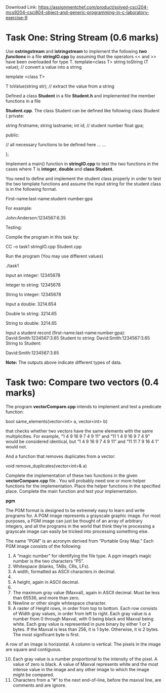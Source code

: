 Download Link: https://assignmentchef.com/product/solved-csci204-mcs9204-csci804-object-and-generic-programming-in-c-laboratory-exercise-9
<br>
<h1>Task One: String Stream (0.6 marks)</h1>

Use <strong>ostringstream </strong>and <strong>istringstream </strong>to implement the following <strong><em>two functions </em></strong>in a file <strong>stringIO.cpp</strong> by assuming that the operators &lt;&lt; and &gt;&gt; have been overloaded for type T.  template&lt;class T&gt; string toString (T value); // convert a value into a string

template &lt;class T&gt;

T toValue(string str); // extract the value from a string

Defined a class <strong>Student</strong> in a file <strong>Student.h</strong> and implemented the member functions  in a file

<strong>Student.cpp</strong>. The class Student can be defined like following class Student { private:

string firstname; string lastname; int id; // student number float gpa;

public:

// all necessary functions to be defined here … …

};

Implement a main() function in <strong>stringIO.cpp</strong> to test the two functions in the cases where T is <strong>integer</strong>, <strong>double </strong>and <strong>class Student. </strong>




You need to define and implement the student class properly in order to test the two template functions and assume the input string for the student class is in the following format.




First-name:last-name:student-number:gpa




For example:

John:Anderson:1234567:6.35




Testing:




Compile the program in this task by:

CC –o task1 stringIO.cpp Student.cpp




Run the program (You may use different values)

./task1

Input an integer: 12345678

Integer to string: 12345678

String to integer: 12345678

Input a double: 3214.654

Double to string: 3214.65

String to double: 3214.65

Input a student record (first-name:last-name:number:gpa): David:Smith:1234567:3.65 Student to string:  David:Smith:1234567:3.65 String to Student:

David:Smith:1234567:3.65

<strong> </strong>

<strong>Note:</strong> The outputs above indicate different types of data.

<strong> </strong>

<h1>Task two: Compare two vectors (0.4 marks)</h1>

The program <strong>vectorCompare.cpp</strong> intends to implement and test a predicate function:

bool same_elements(vector&lt;int&gt; a, vector&lt;int&gt; b)

that checks whether two vectors have the same elements with the same multiplicities. For example, “1 4 9 16 9 7 4 9 11” and “11 1 4 9 16 9 7 4 9” would be considered identical, but “1 4 9 16 9 7 4 9 11” and “11 11 7 9 16 4 1” would not.

And a function that removes duplicates from a vector:

void remove_duplicates(vector&lt;int&gt;&amp; a)

Complete the implementation of these two functions in the given <strong>vectorCompare.cpp</strong> file . You will probably need one or more helper functions for the implementation. Place the helper functions in the specified place. Complete the main function and test your implementation.










<strong>pgm </strong>

The PGM format is designed to be extremely easy to learn and write programs for. A PGM image represents a grayscale graphic image. For most purposes, a PGM image can just be thought of an array of arbitrary integers, and all the programs in the world that think they’re processing a grayscale image can easily be tricked into processing something else.

The name “PGM” is an acronym derived from “Portable Gray Map.”  Each PGM image consists of the following:

<ol>

 <li>A “magic number” for identifying the file type. A pgm image’s magic number is the two characters “P5”.</li>

 <li>Whitespace (blanks, TABs, CRs, LFs).</li>

 <li>A width, formatted as ASCII characters in decimal.</li>

 <li></li>

 <li>A height, again in ASCII decimal.</li>

 <li></li>

 <li>The maximum gray value (Maxval), again in ASCII decimal. Must be less than 65536, and more than zero.</li>

 <li>Newline or other single whitespace character.</li>

 <li>A raster of Height rows, in order from top to bottom. Each row consists of Width gray values, in order from left to right. Each gray value is a number from 0 through Maxval, with 0 being black and Maxval being white. Each gray value is represented in pure binary by either 1 or 2 bytes. If the Maxval is less than 256, it is 1 byte. Otherwise, it is 2 bytes. The most significant byte is first.</li>

</ol>

A row of an image is horizontal. A column is vertical. The pixels in the image are square and contiguous.

<ol start="10">

 <li>Each gray value is a number proportional to the intensity of the pixel. A value of zero is black. A value of Maxval represents white and the most intense value in the image and any other image to which the image might be compared.</li>

 <li>Characters from a “#” to the next end-of-line, before the maxval line, are comments and are ignore.</li>

</ol>